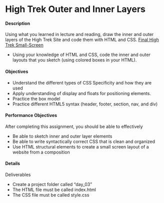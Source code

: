 # High Trek Outer and Inner Layers

#### Description
Using what you learned in lecture and reading, draw the inner and outer layers of the High Trek Site and code them with HTML and CSS. [Final High Trek Small-Screen](images/images_styling.jpg) 

- Using your knowledge of HTML and CSS, code the inner and outer layouts that you sketch (using colored boxes in your HTML).

#### Objectives
- Understand the different types of CSS Specificity and how they are used
- Apply understanding of display and floats for positioning elements.
- Practice the box model
- Practice different HTML5 syntax (header, footer, section, nav, and div)

#### Performance Objectives
After completing this assignment, you should be able to effectively 

- Be able to sketch inner and outer layer elements
- Be able to write syntactically correct CSS that is clean and organized
- Use HTML structural elements to create a small screen layout of a website from a composition

#### Details

Deliverables
- Create a project folder called “day_03”
- The HTML file must be called index.html
- The CSS file must be called style.css
 